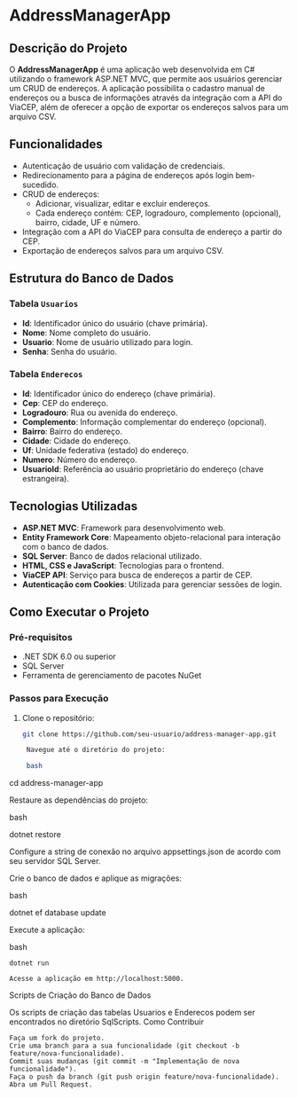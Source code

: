 # AddressManagerApp

## Descrição do Projeto

O **AddressManagerApp** é uma aplicação web desenvolvida em C# utilizando o framework ASP.NET MVC, que permite aos usuários gerenciar um CRUD de endereços. A aplicação possibilita o cadastro manual de endereços ou a busca de informações através da integração com a API do ViaCEP, além de oferecer a opção de exportar os endereços salvos para um arquivo CSV.

## Funcionalidades

- Autenticação de usuário com validação de credenciais.
- Redirecionamento para a página de endereços após login bem-sucedido.
- CRUD de endereços:
  - Adicionar, visualizar, editar e excluir endereços.
  - Cada endereço contém: CEP, logradouro, complemento (opcional), bairro, cidade, UF e número.
- Integração com a API do ViaCEP para consulta de endereço a partir do CEP.
- Exportação de endereços salvos para um arquivo CSV.
  
## Estrutura do Banco de Dados

### Tabela `Usuarios`

- **Id**: Identificador único do usuário (chave primária).
- **Nome**: Nome completo do usuário.
- **Usuario**: Nome de usuário utilizado para login.
- **Senha**: Senha do usuário.

### Tabela `Enderecos`

- **Id**: Identificador único do endereço (chave primária).
- **Cep**: CEP do endereço.
- **Logradouro**: Rua ou avenida do endereço.
- **Complemento**: Informação complementar do endereço (opcional).
- **Bairro**: Bairro do endereço.
- **Cidade**: Cidade do endereço.
- **Uf**: Unidade federativa (estado) do endereço.
- **Numero**: Número do endereço.
- **UsuarioId**: Referência ao usuário proprietário do endereço (chave estrangeira).

## Tecnologias Utilizadas

- **ASP.NET MVC**: Framework para desenvolvimento web.
- **Entity Framework Core**: Mapeamento objeto-relacional para interação com o banco de dados.
- **SQL Server**: Banco de dados relacional utilizado.
- **HTML, CSS e JavaScript**: Tecnologias para o frontend.
- **ViaCEP API**: Serviço para busca de endereços a partir de CEP.
- **Autenticação com Cookies**: Utilizada para gerenciar sessões de login.

## Como Executar o Projeto

### Pré-requisitos

- .NET SDK 6.0 ou superior
- SQL Server
- Ferramenta de gerenciamento de pacotes NuGet

### Passos para Execução

1. Clone o repositório:
   ```bash
   git clone https://github.com/seu-usuario/address-manager-app.git

    Navegue até o diretório do projeto:

    bash

cd address-manager-app

Restaure as dependências do projeto:

bash

dotnet restore

Configure a string de conexão no arquivo appsettings.json de acordo com seu servidor SQL Server.

Crie o banco de dados e aplique as migrações:

bash

dotnet ef database update

Execute a aplicação:

bash

    dotnet run

    Acesse a aplicação em http://localhost:5000.

Scripts de Criação do Banco de Dados

Os scripts de criação das tabelas Usuarios e Enderecos podem ser encontrados no diretório SqlScripts.
Como Contribuir

    Faça um fork do projeto.
    Crie uma branch para a sua funcionalidade (git checkout -b feature/nova-funcionalidade).
    Commit suas mudanças (git commit -m "Implementação de nova funcionalidade").
    Faça o push da branch (git push origin feature/nova-funcionalidade).
    Abra um Pull Request.
